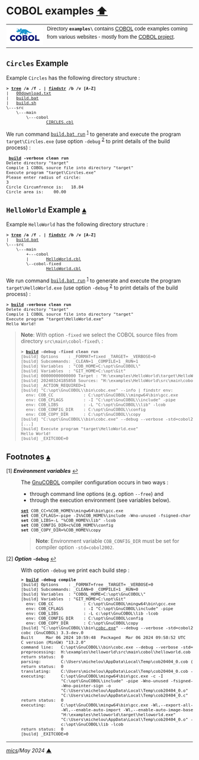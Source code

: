 # <span id="top">COBOL examples</span> <span style="size:30%;"><a href="../README.md">⬆</a></span>

<table style="font-family:Helvetica,Arial;line-height:1.6;">
  <tr>
  <td style="border:0;padding:0 10px 0 0;min-width:100px;"><a href="https://www.mainframestechhelp.com/tutorials/cobol/introduction.htm" rel="external"><img style="border:0;" src="../docs/images/cobol.png" width="100" alt="COBOL project"/></a></td>
  <td style="border:0;padding:0;vertical-align:text-top;">Directory <strong><code>examples\</code></strong> contains <a href="https://www.mainframestechhelp.com/tutorials/cobol/introduction.htm" alt="COBOL">COBOL</a> code examples coming from various websites - mostly from the <a href="https://www.mainframestechhelp.com/tutorials/cobol/introduction.htm" rel="external">COBOL project</a>.
  </td>
  </tr>
</table>

## <span id="circles">`Circles` Example</span>

Example `Circles` has the following directory structure :

<pre style="font-size:80%;">
<b>&gt; <a href="https://learn.microsoft.com/en-us/windows-server/administration/windows-commands/tree" rel="external">tree</a> /a /f . | <a href="https://learn.microsoft.com/en-us/windows-server/administration/windows-commands/findstr" rel="external">findstr</a> /b /v [A-Z]</b>
|   <a href="./Circles/00download.txt">00download.txt</a>
|   <a href="./Circles/build.bat">build.bat</a>
|   <a href="./Circles/build.sh">build.sh</a>
\---src
    \---main
        \---cobol
                <a href="./Circles/src/main/cobol/CIRCLES.cbl">CIRCLES.cbl</a>
</pre>

We run command [`build.bat run`](./Circles/build.bat) <sup id="anchor_01">[1](#footnote_01)</sup> to generate and execute the program `target\Circles.exe` (use option `-debug` <sup id="anchor_02">[2](#footnote_02)</sup> to print details of the build process) :

<pre style="font-size:80%;">
<b> <a href="./Circles/build.bat">build</a> -verbose clean run</b>
Delete directory "target"
Compile 1 COBOL source file into directory "target"
Execute program "target\Circles.exe"
Please enter radius of circle:
3
Circle Circumfrence is:   18.84
Circle area is:    00.00
</pre>

<!--=======================================================================-->

## <span id="helloworld">`HelloWorld` Example</span> [**&#x25B4;**](#top)

Example `HelloWorld` has the following directory structure :

<pre style="font-size:80%;">
<b>&gt; <a href="https://learn.microsoft.com/en-us/windows-server/administration/windows-commands/tree" rel="external">tree</a> /a /f . | <a href="https://learn.microsoft.com/en-us/windows-server/administration/windows-commands/findstr" rel="external">findstr</a> /b /v [A-Z]</b>
|   <a href="./HelloWorld/build.bat">build.bat</a>
\---src
    \---main
        +---cobol
        |       <a href="./HelloWorld/src/main/cobol/HelloWorld.cbl">HelloWorld.cbl</a>
        \--cobol-fixed
                <a href="./HelloWorld/src/main/cobol/HelloWorld.cbl">HelloWorld.cbl</a>
</pre>

<!--
[cobc.exe][cobc_cmd]
-->

We run command [`build.bat run`](./HelloWorld/build.bat) <sup id="anchor_01">[1](#footnote_01)</sup> to generate and execute the program `target\HelloWorld.exe` (use option `-debug` <sup id="anchor_02">[2](#footnote_02)</sup> to print details of the build process) :

<pre style="font-size:80%;">
<b>&gt; <a href="./HelloWorld/build.bat">build</a> -verbose clean run</b>
Delete directory "target"
Compile 1 COBOL source file into directory "target"
Execute program "target\HelloWorld.exe"
Hello World!
</pre>

> **Note**: With option `-fixed` we select the COBOL source files from directory `src\main\cobol-fixed\` :
> <pre style="font-size:80%;">
> <b>&gt; <a href="">build</a> -debug -fixed clean run</b>
> [build] Options    : _FORMAT=fixed _TARGET= _VERBOSE=0
> [build] Subcommands: _CLEAN=1 _COMPILE=1 _RUN=1
> [build] Variables  : "COB_HOME=C:\opt\GnuCOBOL\"
> [build] Variables  : "GIT_HOME=C:\opt\Git"
> [build] 00000000000000 Target : "H:\examples\HelloWorld\target\HelloWorld.exe"
> [build] 20240324185858 Sources: "H:\examples\HelloWorld\src\main\cobol-fixed\*.cbl"
> [build] _ACTION_REQUIRED=1
> [build] "C:\opt\GnuCOBOL\\bin\cobc.exe" --info | findstr env:
>   env: COB_CC            : C:\opt\GnuCOBOL\\mingw64\bin\gcc.exe
>   env: COB_CFLAGS        : -I "C:\opt\GnuCOBOL\\include" -pipe
>   env: COB_LIBS          : -L "C:\opt\GnuCOBOL\\lib" -lcob
>   env: COB_CONFIG_DIR    : C:\opt\GnuCOBOL\\config
>   env: COB_COPY_DIR      : C:\opt\GnuCOBOL\\copy
> [build] "C:\opt\GnuCOBOL\\bin\cobc.exe" --debug --verbose -std=cobol2014 -x -o "H:\examples\HelloWorld\target\HelloWorld.exe"  "H:\examples\HelloWorld\src\main\cobol-fixed\HelloWorld.cbl"
> [...]
> [build] Execute program "target\HelloWorld.exe"
> Hello World!
> [build] _EXITCODE=0
> </pre>

<!--=======================================================================-->

## <span id="footnotes">Footnotes</span> [**&#x25B4;**](#top)

<span id="footnote_01">[1]</span> ***Environment variables*** [↩](#anchor_01)

<dl><dd>
The <a href="https://gnucobol.sourceforge.io/" rel="external">GnuCOBOL</a> compiler configuration occurs in two ways :
<ul>
<li>through command line options (e.g. option <code>--free</code>) and
<li>through the execution environment (see variables below).
</ul>
<pre style="font-size:80%;">
<a href="https://learn.microsoft.com/en-us/windows-server/administration/windows-commands/set_1" rel="external"><b>set</b></a> COB_CC=%COB_HOME%\mingw64\bin\gcc.exe
<b>set</b> COB_CFLAGS=-pipe -I%%COB_HOME%\include -Wno-unused -fsigned-char -Wno-pointer-sign
<b>set</b> COB_LIBS=-L "%COB_HOME%\lib" -lcob
<b>set</b> COB_CONFIG_DIR=c%COB_HOME%\config
<b>set</b> COB_COPY_DIR=%COB_HOME%\copy
</pre>

> **Note**: Environment variable `COB_CONFIG_DIR` must be set for compiler option `-std=cobol2002`.
</dd></dl>

<span id="footnote_02">[2]</span> ***Option* `-debug`** [↩](#anchor_02)

<dl><dd>
With option <code>-debug</code> we print each build step :

<pre style="font-size:80%;">
<b>&gt; <a href="./helloworld/build.bat">build</a> -debug compile</b>
[build] Options    : _FORMAT=free _TARGET= _VERBOSE=0
[build] Subcommands: _CLEAN=0 _COMPILE=1 _RUN=0
[build] Variables  : "COBOL_HOME=C:\opt\GnuCOBOL\"
[build] Variables  : "GIT_HOME=C:\opt\Git"
  env: COB_CC            : C:\opt\GnuCOBOL\mingw64\bin\gcc.exe
  env: COB_CFLAGS        : -I "C:\opt\GnuCOBOL\include" -pipe
  env: COB_LIBS          : -L c:\opt\GnuCOBOL\lib -lcob
  env: COB_CONFIG_DIR    : C:\opt\GnuCOBOL\config
  env: COB_COPY_DIR      : C:\opt\GnuCOBOL\copy
[build] "C:\opt\GnuCOBOL\\bin\<a href="https://gnucobol.sourceforge.io/doc/gnucobol.html" rel="external">cobc.exe</a>" --debug --verbose -std=cobol2002 --free -x -o "H:\examples\helloworld\target\helloworld.exe"  "H:\examples\helloworld\src\main\cobol\helloworld.cob"
cobc (GnuCOBOL) 3.3-dev.0
Built     Mar 06 2024 10:59:48  Packaged  Mar 06 2024 09:58:52 UTC
C version (MinGW) "13.2.0"
command line:   C:\opt\GnuCOBOL\\bin\cobc.exe --debug --verbose -std=cobol2002 --free -x -o H:\examples\helloworld\target\helloworld.exe H:\examples\helloworld\src\main\cobol\helloworld.cob
preprocessing:  H:\examples\helloworld\src\main\cobol\helloworld.cob -> C:\Users\michelou\AppData\Local\Temp\cob20404_0.cob
return status:  0
parsing:        C:\Users\michelou\AppData\Local\Temp\cob20404_0.cob (H:\examples\helloworld\src\main\cobol\helloworld.cob)
return status:  0
translating:    C:\Users\michelou\AppData\Local\Temp\cob20404_0.cob -> C:\Users\michelou\AppData\Local\Temp\cob20404_0.c (H:\examples\helloworld\src\main\cobol\helloworld.cob)
executing:      C:\opt\GnuCOBOL\mingw64\bin\gcc.exe -c -I
                "C:\opt\GnuCOBOL\include" -pipe -Wno-unused -fsigned-char
                -Wno-pointer-sign -o
                "C:\Users\michelou\AppData\Local\Temp\cob20404_0.o"
                "C:\Users\michelou\AppData\Local\Temp\cob20404_0.c"
return status:  0
executing:      C:\opt\GnuCOBOL\mingw64\bin\gcc.exe -Wl,--export-all-symbols
                -Wl,--enable-auto-import -Wl,--enable-auto-image-base -o
                "H:\examples\helloworld\target\helloworld.exe"
                "C:\Users\michelou\AppData\Local\Temp\cob20404_0.o" -L
                c:\opt\GnuCOBOL\lib -lcob
return status:  0
[build] _EXITCODE=0
</pre>
</dd></dl>

***

*[mics](https://lampwww.epfl.ch/~michelou/)/May 2024* [**&#9650;**](#top)
<span id="bottom">&nbsp;</span>

<!-- link refs -->

[cobc_cmd]: https://gnucobol.sourceforge.io/doc/gnucobol.html
